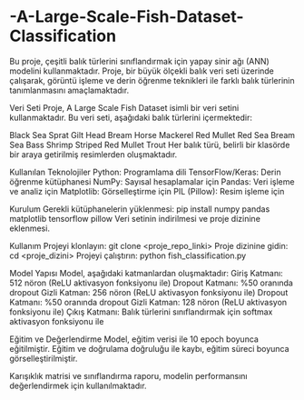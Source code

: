 # -A-Large-Scale-Fish-Dataset-Classification

Bu proje, çeşitli balık türlerini sınıflandırmak için yapay sinir ağı (ANN) modelini kullanmaktadır. Proje, bir büyük ölçekli balık veri seti üzerinde çalışarak, görüntü işleme ve derin öğrenme teknikleri ile farklı balık türlerinin tanımlanmasını amaçlamaktadır.

Veri Seti
Proje, A Large Scale Fish Dataset isimli bir veri setini kullanmaktadır. Bu veri seti, aşağıdaki balık türlerini içermektedir:

Black Sea Sprat
Gilt Head Bream
Horse Mackerel
Red Mullet
Red Sea Bream
Sea Bass
Shrimp
Striped Red Mullet
Trout
Her balık türü, belirli bir klasörde bir araya getirilmiş resimlerden oluşmaktadır.

Kullanılan Teknolojiler
Python: Programlama dili
TensorFlow/Keras: Derin öğrenme kütüphanesi
NumPy: Sayısal hesaplamalar için
Pandas: Veri işleme ve analiz için
Matplotlib: Görselleştirme için
PIL (Pillow): Resim işleme için

Kurulum
Gerekli kütüphanelerin yüklenmesi:
pip install numpy pandas matplotlib tensorflow pillow
Veri setinin indirilmesi ve proje dizinine eklenmesi.

Kullanım
Projeyi klonlayın:
git clone <proje_repo_linki>
Proje dizinine gidin:
cd <proje_dizini>
Projeyi çalıştırın:
python fish_classification.py

Model Yapısı
Model, aşağıdaki katmanlardan oluşmaktadır:
Giriş Katmanı: 512 nöron (ReLU aktivasyon fonksiyonu ile)
Dropout Katmanı: %50 oranında dropout
Gizli Katman: 256 nöron (ReLU aktivasyon fonksiyonu ile)
Dropout Katmanı: %50 oranında dropout
Gizli Katman: 128 nöron (ReLU aktivasyon fonksiyonu ile)
Çıkış Katmanı: Balık türlerini sınıflandırmak için softmax aktivasyon fonksiyonu ile

Eğitim ve Değerlendirme
Model, eğitim verisi ile 10 epoch boyunca eğitilmiştir. Eğitim ve doğrulama doğruluğu ile kaybı, eğitim süreci boyunca görselleştirilmiştir.

Karışıklık matrisi ve sınıflandırma raporu, modelin performansını değerlendirmek için kullanılmaktadır.
